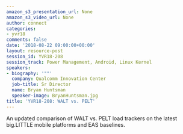 ```yaml
---
amazon_s3_presentation_url: None
amazon_s3_video_url: None
author: connect
categories:
- yvr18
comments: false
date: '2018-08-22 09:00:00+00:00'
layout: resource-post
session_id: YVR18-208
session_track: Power Management, Android, Linux Kernel
speakers:
- biography: '""'
  company: Qualcomm Innovation Center
  job-title: Sr Director
  name: Bryan Huntsman
  speaker-image: BryanHuntsman.jpg
title: 'YVR18-208: WALT vs. PELT'
---
```


An updated comparison of WALT vs. PELT load trackers on the latest big.LITTLE mobile platforms and EAS baselines.